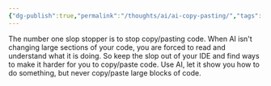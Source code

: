 ```yaml
---
{"dg-publish":true,"permalink":"/thoughts/ai/ai-copy-pasting/","tags":["blogged","refactored","ai"],"created":"2025-08-26T19:38:09.223+01:00","updated":"2025-08-30T09:12:56.152+01:00"}
---
```


The number one slop stopper is to stop copy/pasting code. When AI isn't changing large sections of your code, you are forced to read and understand what it is doing. So keep the slop out of your IDE and find ways to make it harder for you to copy/paste code. Use AI, let it show you how to do something, but never copy/paste large blocks of code.